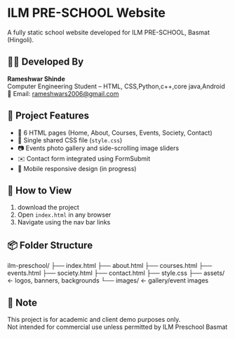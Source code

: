 # ILM PRE-SCHOOL Website

A fully static school website developed for ILM PRE-SCHOOL, Basmat (Hingoli).

## 👨‍💻 Developed By

**Rameshwar Shinde**  
Computer Engineering Student – HTML, CSS,Python,c++,core java,Android  
📧 Email: rameshwars2006@gmail.com

## 📄 Project Features

- 📁 6 HTML pages (Home, About, Courses, Events, Society, Contact)
- 🎨 Single shared CSS file (`style.css`)
- 📷 Events photo gallery and side-scrolling image sliders
- ✉️ Contact form integrated using FormSubmit
- 📱 Mobile responsive design (in progress)

## 🚀 How to View

1. download the project
2. Open `index.html` in any browser
3. Navigate using the nav bar links

## 📦 Folder Structure
ilm-preschool/
├── index.html
├── about.html
├── courses.html
├── events.html
├── society.html
├── contact.html
├── style.css
├── assets/ ← logos, banners, backgrounds
└── images/ ← gallery/event images

## 📃 Note
This project is for academic and client demo purposes only.  
Not intended for commercial use unless permitted by ILM Preschool Basmat

